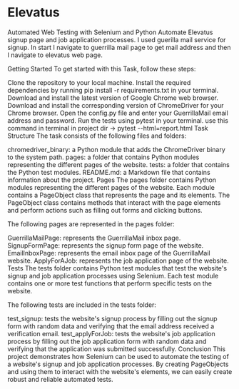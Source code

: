 # Elevatus
Automated Web Testing with Selenium and Python
Automate Elevatus signup page and job application processes. I used guerilla mail service for signup. In start I navigate to guerrilla mail page to get mail address and then I navigate to elevatus web page.

Getting Started
To get started with this Task, follow these steps:

Clone the repository to your local machine.
Install the required dependencies by running pip install -r requirements.txt in your terminal.
Download and install the latest version of Google Chrome web browser.
Download and install the corresponding version of ChromeDriver for your Chrome browser.
Open the config.py file and enter your GuerrillaMail email address and password.
Run the tests using pytest in your terminal. use this command in terminal in project dir -> pytest --html=report.html
Task Structure
The task consists of the following files and folders:

chromedriver_binary: a Python module that adds the ChromeDriver binary to the system path.
pages: a folder that contains Python modules representing the different pages of the website.
tests: a folder that contains the Python test modules.
README.md: a Markdown file that contains information about the project.
Pages
The pages folder contains Python modules representing the different pages of the website. Each module contains a PageObject class that represents the page and its elements. The PageObject class contains methods that interact with the page elements and perform actions such as filling out forms and clicking buttons.

The following pages are represented in the pages folder:

GuerrillaMailPage: represents the GuerrillaMail inbox page.
SignupFormPage: represents the signup form page of the website.
EmailInboxPage: represents the email inbox page of the GuerrillaMail website.
ApplyForAJob: represents the job application page of the website.
Tests
The tests folder contains Python test modules that test the website's signup and job application processes using Selenium. Each test module contains one or more test functions that perform specific tests on the website.

The following tests are included in the tests folder:

test_signup: tests the website's signup process by filling out the signup form with random data and verifying that the email address received a verification email.
test_applyForJob: tests the website's job application process by filling out the job application form with random data and verifying that the application was submitted successfully.
Conclusion
This project demonstrates how Selenium can be used to automate the testing of a website's signup and job application processes. By creating PageObjects and using them to interact with the website's elements, we can easily create robust and reliable automated tests.
